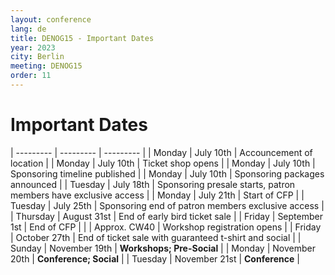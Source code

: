 ```yaml
---
layout: conference
lang: de
title: DENOG15 - Important Dates
year: 2023
city: Berlin
meeting: DENOG15
order: 11
---
```


# Important Dates

| --------- | --------- | --------- | 
| Monday    | July 10th | Accouncement of location | 
| Monday    | July 10th | Ticket shop opens |
| Monday    | July 10th | Sponsoring timeline published |
| Monday    | July 10th | Sponsoring packages announced |
| Tuesday   | July 18th | Sponsoring presale starts, patron members have exclusive access |
| Monday    | July 21th | Start of CFP |
| Tuesday   | July 25th | Sponsoring end of patron members exclusive access |
| Thursday  | August 31st | End of early bird ticket sale |
| Friday    | September 1st | End of CFP |
|           | Approx. CW40 | Workshop registration opens |
| Friday    | October 27th | End of ticket sale with guaranteed t-shirt and social |
| Sunday    | November 19th | <b>Workshops; Pre-Social</b> |
| Monday    | November 20th | <b>Conference; Social</b> |
| Tuesday   | November 21st | <b>Conference</b> |

